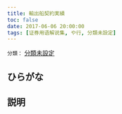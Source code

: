 ```yaml
---
title: 輸出船契約実績
toc: false
date: 2017-06-06 20:00:00
tags: [证券用语解说集, や行, 分類未設定]
---
```


`分類：` [分類未設定](/tags/分類未設定/)

## ひらがな



## 説明

